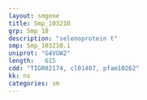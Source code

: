 ```yaml
---
layout: smgene
title: Smp_103210
grp: Smp_10
description: "selenoprotein t"
smp: Smp_103210.1
uniprot: "G4VGW2"
length:   615
cdd: "TIGR02174, cl01407, pfam10262"
kk: ns
categories: sm
---
```

